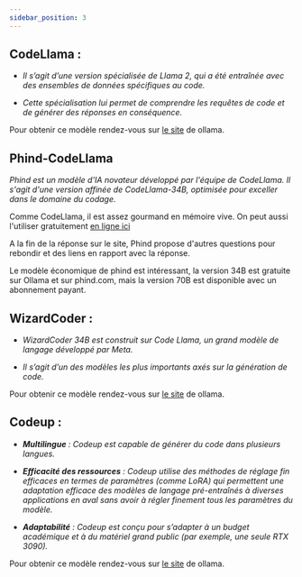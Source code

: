 ```yaml
---
sidebar_position: 3
---
```



## CodeLlama :

- *Il s’agit d’une version spécialisée de Llama 2, qui a été entraînée avec des ensembles de données spécifiques au code.*

- *Cette spécialisation lui permet de comprendre les requêtes de code et de générer des réponses en conséquence.*

Pour obtenir ce modèle rendez-vous sur [le site](https://ollama.ai/library/codellama/tags) de ollama.

## Phind-CodeLlama

*Phind est un modèle d'IA novateur développé par l'équipe de CodeLlama. Il s'agit d'une version affinée de CodeLlama-34B, optimisée pour exceller dans le domaine du codage.*

Comme CodeLlama, il est assez gourmand en mémoire vive. On peut aussi l'utiliser gratuitement [en ligne ici](https://www.phind.com/search?home=true)

A la fin de la réponse sur le site, Phind propose d'autres questions pour rebondir et des liens en rapport avec la réponse.

Le modèle économique de phind est intéressant, la version  34B est gratuite sur Ollama et sur phind.com, mais la version 70B est disponible avec un abonnement payant.

## WizardCoder :

- *WizardCoder 34B est construit sur Code Llama, un grand modèle de langage développé par Meta.*

- *Il s’agit d’un des modèles les plus importants axés sur la génération de code.*

Pour obtenir ce modèle rendez-vous sur [le site](https://ollama.ai/library/wizardcoder/tags) de ollama.

## Codeup :

- ***Multilingue** : Codeup est capable de générer du code dans plusieurs langues.*

- ***Efficacité des ressources** : Codeup utilise des méthodes de réglage fin efficaces en termes de paramètres (comme LoRA) qui permettent une adaptation efficace des modèles de langage pré-entraînés à diverses applications en aval sans avoir à régler finement tous les paramètres du modèle.*

- ***Adaptabilité** : Codeup est conçu pour s’adapter à un budget académique et à du matériel grand public (par exemple, une seule RTX 3090).*

Pour obtenir ce modèle rendez-vous sur [le site](https://ollama.ai/library/codeup/tags) de ollama.